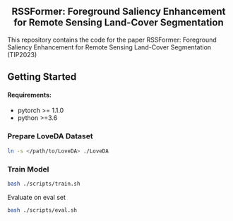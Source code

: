 <h2 align="center">RSSFormer: Foreground Saliency Enhancement for Remote Sensing Land-Cover Segmentation</h2>

 This repository contains the code for the paper RSSFormer: Foreground Saliency Enhancement for Remote Sensing Land-Cover Segmentation (TIP2023) 


## Getting Started


#### Requirements:
- pytorch >= 1.1.0
- python >=3.6

### Prepare LoveDA Dataset

```bash
ln -s </path/to/LoveDA> ./LoveDA
```


### Train Model
```bash 
bash ./scripts/train.sh
```
Evaluate on eval set 
```bash
bash ./scripts/eval.sh
```




